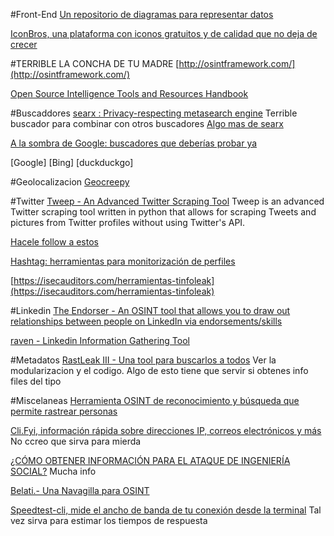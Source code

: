 #Front-End
[Un repositorio de diagramas para representar datos](http://www.microsiervos.com/archivo/arte-y-diseno/data-viz-project-repositorio-diagramas-representar-datos.html)

[IconBros, una plataforma con iconos gratuitos y de calidad que no deja de crecer](https://wwwhatsnew.com/2017/11/09/iconbros-una-plataforma-con-iconos-gratuitos-y-de-calidad-que-no-deja-de-crecer/)


#TERRIBLE LA CONCHA DE TU MADRE
[http://osintframework.com/](http://osintframework.com/)

[Open Source Intelligence Tools and Resources Handbook](https://github.com/jivoi/offsec_pdfs/blob/master/Open-Source-Intelligence-Tools-and-Resources-Handbook.pdf)


#Buscaddores
[searx : Privacy-respecting metasearch engine](https://t.co/WbscKN4OST)
    Terrible buscador para combinar con otros buscadores
[Algo mas de searx](https://www.fwhibbit.es/osint-web-scraping)

[A la sombra de Google: buscadores que deberías probar ya](https://blogthinkbig.com/a-la-sombra-de-google-buscadores-que-deberias-probar-ya)

[Google]
[Bing]
[duckduckgo]


#Geolocalizacion
[Geocreepy](http://www.geocreepy.com/)


#Twitter
[Tweep - An Advanced Twitter Scraping Tool](https://www.kitploit.com/2017/10/tweep-advanced-twitter-scraping-tool.html)
    Tweep is an advanced Twitter scraping tool written in python that allows for scraping Tweets and pictures from Twitter profiles without using Twitter's API.

[Hacele follow a estos](https://twitter.com/_SocialLinks_)

[Hashtag: herramientas para monitorización de perfiles](https://blog.segu-info.com.ar/2017/11/hashtag-herramientas-para.html)

[https://isecauditors.com/herramientas-tinfoleak](https://isecauditors.com/herramientas-tinfoleak)


#Linkedin
[The Endorser - An OSINT tool that allows you to draw out relationships between people on LinkedIn via endorsements/skills](https://github.com/eth0izzle/the-endorser)

[raven - Linkedin Information Gathering Tool](https://www.kitploit.com/2017/09/raven-linkedin-information-gathering.html)


#Metadatos
[RastLeak III - Una tool para buscarlos a todos](https://www.fwhibbit.es/rastleak-iii-una-tool-para-buscarlos-a-todos)
    Ver la modularizacion y el codigo. Algo de esto tiene que servir si obtenes info files del tipo


#Miscelaneas
[Herramienta OSINT de reconocimiento y búsqueda que permite rastrear personas](https://github.com/boxug/trape)

[Cli.Fyi, información rápida sobre direcciones IP, correos electrónicos y más](https://ubunlog.com/cli-fyi-informacion-terminal/)
    No ccreo que sirva para mierda

[¿CÓMO OBTENER INFORMACIÓN PARA EL ATAQUE DE INGENIERÍA SOCIAL?](https://iicybersecurity.wordpress.com/2016/08/27/como-obtener-informacion-para-el-ataque-de-ingenieria-social/)
    Mucha info

[Belati.- Una Navagilla para OSINT ](https://infostatex.blogspot.com.ar/2017/10/belati-una-navagilla-para-osint.html)

[Speedtest-cli, mide el ancho de banda de tu conexión desde la terminal](https://ubunlog.com/speedtest-cli-ancho-banda-terminal/)
    Tal vez sirva para estimar los tiempos de respuesta
